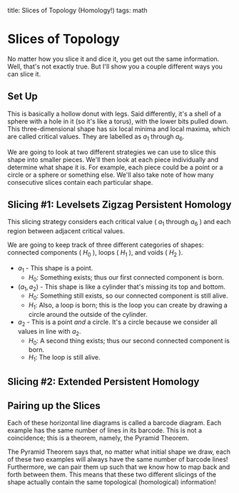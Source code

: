 title: Slices of Topology (Homology!)
tags: math

# Slices of Topology

No matter how you slice it and dice it, you get out the same information. Well, that's not exactly true. But I'll show you a couple different ways you can slice it.

## Set Up

This is basically a hollow donut with legs. Said differently, it's a shell of a sphere with a hole in it (so it's like a torus), with the lower bits pulled down. This three-dimensional shape has six local minima and local maxima, which are called critical values. They are labelled as $a_1$ through $a_6$.

We are going to look at two different strategies we can use to slice this shape into smaller pieces. We'll then look at each piece individually and determine what shape it is. For example, each piece could be a point or a circle or a sphere or something else. We'll also take note of how many consecutive slices contain each particular shape.

## Slicing #1: Levelsets Zigzag Persistent Homology

This slicing strategy considers each critical value ( $a_1$ through $a_6$ ) and each region between adjacent critical values. 

We are going to keep track of three different categories of shapes: connected components ( $H_0$ ), loops ( $H_1$ ), and voids ( $H_2$ ). 

- $a_1$ - This shape is a point.
  - $H_0$: Something exists; thus our first connected component is born. 
- $(a_1, a_2)$ - This shape is like a cylinder that's missing its top and bottom.
  - $H_0$: Something still exists, so our connected component is still alive.
  - $H_1$: Also, a loop is born; this is the loop you can create by drawing a circle around the outside of the cylinder.
- $a_2$ - This is a point _and_ a circle. It's a circle because we consider all values in line with $a_2$.
  - $H_0$: A second thing exists; thus our second connected component is born.
  - $H_1$: The loop is still alive.

## Slicing #2: Extended Persistent Homology

## Pairing up the Slices

Each of these horizontal line diagrams is called a barcode diagram. Each example has the same number of lines in its barcode. This is not a coincidence; this is a theorem, namely, the Pyramid Theorem.

The Pyramid Theorem says that, no matter what initial shape we draw, each of these two examples will always have the same number of barcode lines! Furthermore, we can pair them up such that we know how to map back and forth between them. This means that these two different slicings of the shape actually contain the same topological (homological) information!
